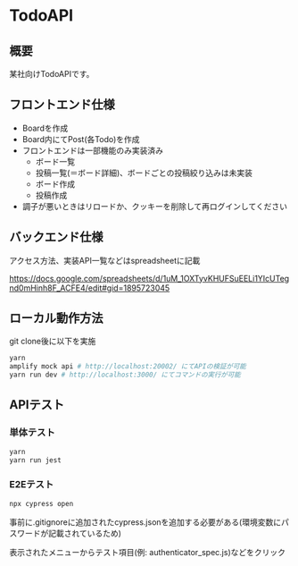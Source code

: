# TodoAPI

## 概要

某社向けTodoAPIです。

## フロントエンド仕様

- Boardを作成
- Board内にてPost(各Todo)を作成
- フロントエンドは一部機能のみ実装済み
  - ボード一覧
  - 投稿一覧(＝ボード詳細)、ボードごとの投稿絞り込みは未実装
  - ボード作成
  - 投稿作成
- 調子が悪いときはリロードか、クッキーを削除して再ログインしてください

## バックエンド仕様

アクセス方法、実装API一覧などはspreadsheetに記載

<https://docs.google.com/spreadsheets/d/1uM_1OXTyvKHUFSuEELi1YIcUTegnd0mHinh8F_ACFE4/edit#gid=1895723045>

## ローカル動作方法

git clone後に以下を実施

```bash
yarn
amplify mock api # http://localhost:20002/ にてAPIの検証が可能
yarn run dev # http://localhost:3000/ にてコマンドの実行が可能
```

## APIテスト

### 単体テスト

```bash
yarn
yarn run jest
```

### E2Eテスト

```bash
npx cypress open
```

事前に.gitignoreに追加されたcypress.jsonを追加する必要がある(環境変数にパスワードが記載されているため)

表示されたメニューからテスト項目(例: authenticator_spec.js)などをクリック
